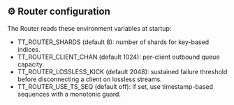 ## ⚙️ Router configuration

The Router reads these environment variables at startup:
- TT_ROUTER_SHARDS (default 8): number of shards for key-based indices.
- TT_ROUTER_CLIENT_CHAN (default 1024): per-client outbound queue capacity.
- TT_ROUTER_LOSSLESS_KICK (default 2048): sustained failure threshold before disconnecting a client on lossless streams.
- TT_ROUTER_USE_TS_SEQ (default off): if set, use timestamp-based sequences with a monotonic guard.

